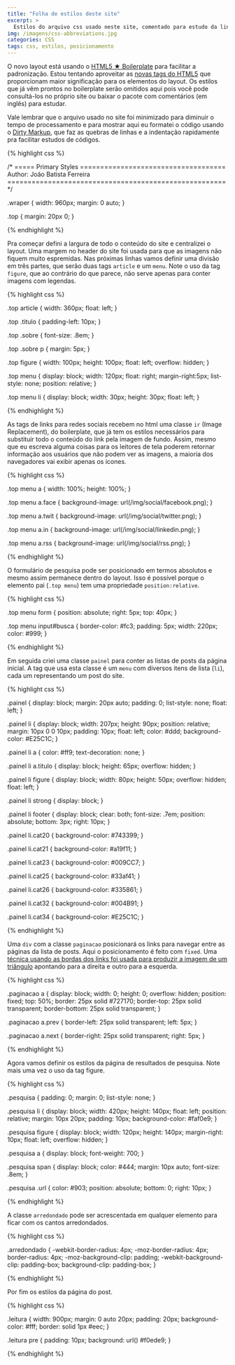 ```yaml
---
title: "Folha de estilos deste site"
excerpt: >
  Estilos do arquivo css usado neste site, comentado para estudo da linguagem de folhas de estilos. O novo layout está usando o HTML5 &#9733; Boilerplate, que foi omitido aqui para economizar espaço...
img: /imagens/css-abbreviations.jpg
categories: CSS
tags: css, estilos, posicionamento
---
```


O novo layout está usando o <a href="http://html5boilerplate.com/" hreflang="en" target="_blank">HTML5 &#9733; Boilerplate</a> para facilitar a padronização. Estou tentando aproveitar as <a href="http://simon.html5.org/html-elements" hreflang="en" target="_blank">novas tags do HTML5</a> que proporcionam maior significação para os elementos do layout. Os estilos que já vêm prontos no boilerplate serão omitidos aqui pois você pode consultá-los no próprio site ou baixar o pacote com comentários (em inglês) para estudar.

Vale lembrar que o arquivo usado no site foi minimizado para diminuir o tempo de processamento e para mostrar aqui eu formatei o código usando o <a href="http://dirtymarkup.com/" hreflang="en" target="_blank">Dirty Markup</a>, que faz as quebras de linhas e a indentação rapidamente pra facilitar estudos de códigos.


{% highlight css %}

/* ===== Primary Styles ====================================
   Author: João Batista Ferreira
   ====================================================== */

.wraper {
    width: 960px;
    margin: 0 auto;
}

.top {
    margin: 20px 0;
}

{% endhighlight %}


Pra começar defini a largura de todo o conteúdo do site e centralizei o layout. Uma margem no header do site foi usada para que as imagens não fiquem muito espremidas. Nas próximas linhas vamos definir uma divisão em três partes, que serão duas tags <code>article</code> e um <code>menu</code>. Note o uso da tag <code>figure</code>, que ao contrário do que parece, não serve apenas para conter imagens com legendas.


{% highlight css %}

.top article {
    width: 360px;
    float: left;
}

.top .titulo {
    padding-left: 10px;
}

.top .sobre {
    font-size: .8em;
}

.top .sobre p {
    margin: 5px;
}

.top figure {
    width: 100px;
    height: 100px;
    float: left;
    overflow: hidden;
}

.top menu {
    display: block;
    width: 120px;
    float: right;
    margin-right:5px;
    list-style: none;
    position: relative;
}

.top menu li {
    display: block;
    width: 30px;
    height: 30px;
    float: left;
}

{% endhighlight %}


As tags de links para redes sociais recebem no html uma classe <code>ir</code> (Image Replacement), do boilerplate, que já tem os estilos necessários para substituir todo o conteúdo do link pela imagem de fundo. Assim, mesmo que eu escreva alguma coisas para os leitores de tela poderem retornar informação aos usuários que não podem ver as imagens, a maioria dos navegadores vai exibir apenas os ícones.


{% highlight css %}

.top menu a {
    width: 100%;
    height: 100%;
}

.top menu a.face {
    background-image: url(/img/social/facebook.png);
}

.top menu a.twit {
    background-image: url(/img/social/twitter.png);
}

.top menu a.in {
    background-image: url(/img/social/linkedin.png);
}

.top menu a.rss {
    background-image: url(/img/social/rss.png);
}

{% endhighlight %}


O formulário de pesquisa pode ser posicionado em termos absolutos e mesmo assim permanece dentro do layout. Isso é possível porque o elemento pai (<code>.top menu</code>) tem uma propriedade <code>position:relative</code>.


{% highlight css %}

.top menu form {
    position: absolute;
    right: 5px;
    top: 40px;
}

.top menu input#busca {
    border-color: #fc3;
    padding: 5px;
    width: 220px;
    color: #999;
}

{% endhighlight %}


Em seguida criei uma classe <code>painel</code> para conter as listas de posts da página inicial. A tag que usa esta classe é um <code>menu</code> com diversos itens de lista (<code>li</code>), cada um representando um post do site.


{% highlight css %}

.painel {
    display: block;
    margin: 20px auto;
    padding: 0;
    list-style: none;
    float: left;
}

.painel li {
    display: block;
    width: 207px;
    height: 90px;
    position: relative;
    margin: 10px 0 0 10px;
    padding: 10px;
    float: left;
    color: #ddd;
    background-color: #E25C1C;
}

.painel li a {
    color: #ff9;
    text-decoration: none;
}

.painel li a.titulo {
    display: block;
    height: 65px;
    overflow: hidden;
}

.painel li figure {
    display: block;
    width: 80px;
    height: 50px;
    overflow: hidden;
    float: left;
}

.painel li strong {
    display: block;
}

.painel li footer {
    display: block;
    clear: both;
    font-size: .7em;
    position: absolute;
    bottom: 3px;
    right: 10px;
}

.painel li.cat20 {
    background-color: #743399;
}

.painel li.cat21 {
    background-color: #a19f11;
}

.painel li.cat23 {
    background-color: #009CC7;
}

.painel li.cat25 {
    background-color: #33af41;
}

.painel li.cat26 {
    background-color: #335861;
}

.painel li.cat32 {
    background-color: #004B91;
}

.painel li.cat34 {
    background-color: #E25C1C;
}

{% endhighlight %}


Uma <code>div</code> com a classe <code>paginacao</code> posicionará os links para navegar entre as páginas da lista de posts. Aqui o posicionamento é feito com <code>fixed</code>. Uma <a href="/?id=106" title="Triângulos com CSS sem usar imagens">técnica usando as bordas dos links foi usada para produzir a imagem de um triângulo</a> apontando para a direita e outro para a esquerda.


{% highlight css %}

.paginacao a {
    display: block;
    width: 0;
    height: 0;
    overflow: hidden;
    position: fixed;
    top: 50%;
    border: 25px solid #727170;
    border-top: 25px solid transparent;
    border-bottom: 25px solid transparent;
}

.paginacao a.prev {
    border-left: 25px solid transparent;
    left: 5px;
}

.paginacao a.next {
    border-right: 25px solid transparent;
    right: 5px;
}

{% endhighlight %}


Agora vamos definir os estilos da página de resultados de pesquisa. Note mais uma vez o uso da tag figure.


{% highlight css %}

.pesquisa {
    padding: 0;
    margin: 0;
    list-style: none;
}

.pesquisa li {
    display: block;
    width: 420px;
    height: 140px;
    float: left;
    position: relative;
    margin: 10px 20px;
    padding: 10px;
    background-color: #faf0e9;
}

.pesquisa figure {
    display: block;
    width: 120px;
    height: 140px;
    margin-right: 10px;
    float: left;
    overflow: hidden;
}

.pesquisa a {
    display: block;
    font-weight: 700;
}

.pesquisa span {
    display: block;
    color: #444;
    margin: 10px auto;
    font-size: .8em;
}

.pesquisa .url {
    color: #903;
    position: absolute;
    bottom: 0;
    right: 10px;
}

{% endhighlight %}


A classe <code>arredondado</code> pode ser acrescentada em qualquer elemento para ficar com os cantos arredondados.


{% highlight css %}

.arredondado {
    -webkit-border-radius: 4px;
    -moz-border-radius: 4px;
    border-radius: 4px;
    -moz-background-clip: padding;
    -webkit-background-clip: padding-box;
    background-clip: padding-box;
}

{% endhighlight %}


Por fim os estilos da página do post.


{% highlight css %}

.leitura {
    width: 900px;
    margin: 0 auto 20px;
    padding: 20px;
    background-color: #fff;
    border: solid 1px #eec;
}

.leitura pre {
    padding: 10px;
    background: url() #f0ede9;
}

{% endhighlight %}
